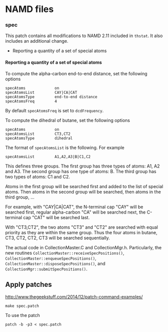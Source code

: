 # NAMD files


### spec

This patch contains all modifications to NAMD 2.11 included in `thstat`.
It also includes an additional change.

 * Reporting a quantity of a set of special atoms


#### Reporting a quantity of a set of special atoms


To compute the alpha-carbon end-to-end distance,
set the following options
```
specAtoms             on
specAtomsList         CAY|CA|CAT
specAtomsType         end-to-end distance
specAtomsFreq         4
```
By default `specAtomsFreq` is set to `dcdFrequency`.

To compute the dihedral of butane,
set the following options
```
specAtoms             on
specAtomsList         CT3,CT2
specAtomsType         dihedral
```

The format of `specAtomsList` is the following. For example
```
specAtomsList         A1,A2,A3|B|C1,C2
```
This defines three groups.
The first group has three types of atoms: A1, A2 and A3.
The second group has one type of atoms: B.
The third group has two types of atoms: C1 and C2.

Atoms in the first group will be searched first and added to the list of special atoms.
Then atoms in the second group will be searched, then atoms in the third group, ...

For example, with "CAY|CA|CAT", the N-terminal cap "CAY" will be searched first,
regular alpha-carbon "CA" will be searched next,
the C-terminal cap "CAT" will be searched last.

With "CT3,CT2", the two atoms "CT3" and "CT2" are searched with equal priority
as they are within the same group.
Thus the four atoms in butane, CT3, CT2, CT2, CT3 will be searched sequentially.



The actual code in CollectionMaster.C and CollectionMgr.h.
Particularly, the new routines
`CollectionMaster::receiveSpecPositions()`, `CollectionMaster::enqueueSpecPositions()`,
`CollectionMaster::disposeSpecPositions()`, and `CollectionMgr::submitSpecPositions()`.

## Apply patches

http://www.thegeekstuff.com/2014/12/patch-command-examples/

```
make spec.patch
```

To use the patch
```
patch -b -p3 < spec.patch
